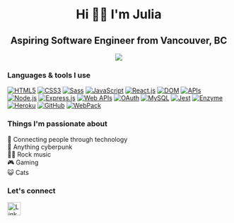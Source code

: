 <div align="center">

# Hi 👋🏼 I'm Julia
## Aspiring Software Engineer from Vancouver, BC
<img src="https://i.giphy.com/media/v1.Y2lkPTc5MGI3NjExYWo2cGNlNXQxc2NocXo3OW84bm8wZmg0amo3OGw5OGE3N3BicWNlYiZlcD12MV9pbnRlcm5hbF9naWZfYnlfaWQmY3Q9Zw/xT9IgIc0lryrxvqVGM/giphy.gif">
</div>


### Languages & tools I use

[![HTML5](https://img.shields.io/badge/HTML5-E34F26?style=for-the-badge&logo=html5&logoColor=white)](https://developer.mozilla.org/en-US/docs/Web/HTML)
[![CSS3](https://img.shields.io/badge/CSS3-1572B6?style=for-the-badge&logo=css3&logoColor=white)](https://developer.mozilla.org/en-US/docs/Web/CSS)
[![Sass](https://img.shields.io/badge/Sass-CC6699?style=for-the-badge&logo=sass&logoColor=white)](https://sass-lang.com/)
[![JavaScript](https://img.shields.io/badge/JavaScript-F7DF1E?style=for-the-badge&logo=javascript&logoColor=black)](https://developer.mozilla.org/en-US/docs/Web/JavaScript)
[![React.js](https://img.shields.io/badge/React-61DAFB?style=for-the-badge&logo=react&logoColor=black)](https://reactjs.org/)
[![DOM](https://img.shields.io/badge/DOM-323330?style=for-the-badge&logo=javascript&logoColor=white)](https://developer.mozilla.org/en-US/docs/Web/API/Document_Object_Model)
[![APIs](https://img.shields.io/badge/APIs-0A66C2?style=for-the-badge&logo=graphql&logoColor=white)](https://developer.mozilla.org/en-US/docs/Web/API)
[![Node.js](https://img.shields.io/badge/Node.js-339933?style=for-the-badge&logo=node.js&logoColor=white)](https://nodejs.org/)
[![Express.js](https://img.shields.io/badge/Express.js-000000?style=for-the-badge&logo=express&logoColor=white)](https://expressjs.com/)
[![Web APIs](https://img.shields.io/badge/Web_APIs-4285F4?style=for-the-badge&logo=googlecloud&logoColor=white)](https://developer.mozilla.org/en-US/docs/Web/API)
[![OAuth](https://img.shields.io/badge/OAuth-2A3750?style=for-the-badge&logo=keycloak&logoColor=white)](https://oauth.net/)
[![MySQL](https://img.shields.io/badge/MySQL-4479A1?style=for-the-badge&logo=mysql&logoColor=white)](https://dev.mysql.com/doc/)
[![Jest](https://img.shields.io/badge/Jest-C21325?style=for-the-badge&logo=jest&logoColor=white)](https://jestjs.io/)
[![Enzyme](https://img.shields.io/badge/Enzyme-323330?style=for-the-badge&logo=testinglibrary&logoColor=white)](https://enzymejs.github.io/enzyme/)
[![Heroku](https://img.shields.io/badge/Heroku-430098?style=for-the-badge&logo=heroku&logoColor=white)](https://www.heroku.com/)
[![GitHub](https://img.shields.io/badge/GitHub-181717?style=for-the-badge&logo=github&logoColor=white)](https://github.com/)
[![WebPack](https://img.shields.io/badge/WebPack-8DD6F9?style=for-the-badge&logo=webpack&logoColor=black)](https://webpack.js.org/)

### Things I'm passionate about

🔗 Connecting people through technology
<br>🤖 Anything cyberpunk
<br>🤘🏼 Rock music
<br>🎮 Gaming
<br>😺 Cats

### Let's connect
<a href="https://www.linkedin.com/in/juliababicheva" target="_blank"> <img src="https://cdn-icons-png.flaticon.com/512/174/174857.png" alt="LinkedIn Logo" width="30"> </a>

